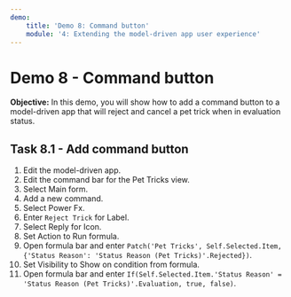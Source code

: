 ```yaml
---
demo:
    title: 'Demo 8: Command button'
    module: '4: Extending the model-driven app user experience'
---
```


# Demo 8 - Command button

**Objective:** In this demo, you will show how to add a command button to a model-driven app that will reject and cancel a pet trick when in evaluation status.

## Task 8.1 - Add command button

1. Edit the model-driven app.
1. Edit the command bar for the Pet Tricks view.
1. Select Main form.
1. Add a new command.
1. Select Power Fx.
1. Enter `Reject Trick` for Label.
1. Select Reply for Icon.
1. Set Action to Run formula.
1. Open formula bar and enter `Patch('Pet Tricks', Self.Selected.Item, {'Status Reason': 'Status Reason (Pet Tricks)'.Rejected})`.
1. Set Visibility to Show on condition from formula.
1. Open formula bar and enter `If(Self.Selected.Item.'Status Reason' = 'Status Reason (Pet Tricks)'.Evaluation, true, false)`.
